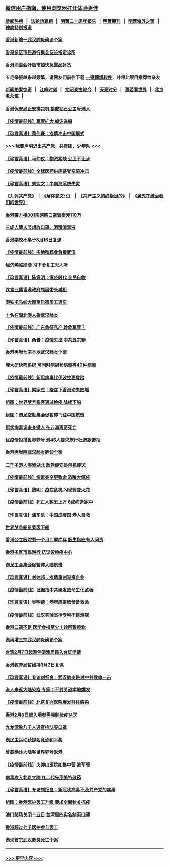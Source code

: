### [微信用户指南，使用浏览器打开体验更佳](https://github.com/gfw-breaker/banned-news1/blob/master/indexes/wechat-guide.md?t=0)
#### [禁闻热榜](热点新闻.md?t=0)  &nbsp;&nbsp;|&nbsp;&nbsp; [法轮功真相](https://github.com/gfw-breaker/truth/blob/master/README.md?t=0) &nbsp;&nbsp;|&nbsp;&nbsp; [明慧二十周年报告](https://github.com/gfw-breaker/mh-reports/blob/master/README.md?t=0) &nbsp;&nbsp;|&nbsp;&nbsp;[明慧期刊](https://github.com/gfw-breaker/mh-qikan) &nbsp;&nbsp;|&nbsp;&nbsp; [明慧海外之窗](https://github.com/gfw-breaker/mh-news/blob/master/README.md?t=0) &nbsp;&nbsp;|&nbsp;&nbsp; [神韵特别报道](https://github.com/gfw-breaker/mh-news/blob/master/shenyun.md?t=0)
#### [香港新增一武汉肺炎确诊个案](../pages/nsc415/n11874044.md?t=02171944) 
#### [香港多区市民游行集会反设指定诊所](../pages/nsc415/n11874017.md?t=02171944) 
#### [香港消委会吁超市加快急需品补货](../pages/nsc415/n11874003.md?t=02171944) 
#### 五毛举报越来越频繁，请网友们前往下载 [一键翻墙软件](https://github.com/gfw-breaker/ssr-accounts)，并将此项目推荐给亲友
#### [新闻拍案惊奇](https://github.com/gfw-breaker/banned-news1/blob/master/pages/link4.md) &nbsp;&nbsp;|&nbsp;&nbsp; [江峰时刻](https://github.com/gfw-breaker/banned-news1/blob/master/pages/link4.md) &nbsp;&nbsp;|&nbsp;&nbsp; [文昭谈古论今](https://github.com/gfw-breaker/banned-news1/blob/master/pages/link4.md) &nbsp;&nbsp;|&nbsp;&nbsp; [天亮时分](https://github.com/gfw-breaker/banned-news1/blob/master/pages/link4.md) &nbsp;&nbsp;|&nbsp;&nbsp; [萧茗看世界](https://github.com/gfw-breaker/banned-news1/blob/master/pages/link4.md) &nbsp;&nbsp;|&nbsp;&nbsp; [北京老茶馆](https://github.com/gfw-breaker/banned-news1/blob/master/pages/link4.md) &nbsp;&nbsp;|&nbsp;&nbsp; 
#### [香港保安局正安排包机 接载钻石公主号港人](../pages/nsc415/n11873932.md?t=02171944) 
#### [【疫情最前线】军管扩大 蝗灾进逼](../pages/nsc415/n11873780.md?t=02171944) 
#### [【珍言真语】黄伟豪：疫情冲击中国模式](../pages/nsc415/n11873482.md?t=02171944) 
#### [>>> 我要声明退出共产党、共青团、少年队 <<<](https://github.com/begood0513/goodnews/blob/master/quit/letter.md) 
#### [【珍言真语】马仲仪：物资紧缺 公卫不让步](../pages/nsc415/n11872315.md?t=02171944) 
#### [【疫情最前线】全球医药供应链受空前冲击](../pages/nsc415/n11869614.md?t=02171944) 
#### [【珍言真语】刘达文：中南海系统失灵](../pages/nsc415/n11869465.md?t=02171944) 
#### [《九评共产党》](https://github.com/begood0513/9ping.md/blob/master/README.md) &nbsp;|&nbsp; [《解体党文化》](../../../../jtdwh.md/blob/master/README.md)  &nbsp;|&nbsp; [《共产主义的终极目的》](../../../../gczydzjmd.md/blob/master/README.md) &nbsp;|&nbsp; [《魔鬼在统治我们的世界》](../../../../mgztzwmdsj.md/blob/master/README.md) 
#### [香港警方接301宗网购口罩骗案涉110万](../pages/nsc415/n11867572.md?t=02171944) 
#### [三成人情人节想收口罩、酒精消毒液](../pages/nsc415/n11867523.md?t=02171944) 
#### [香港学校不早于3月16日复课](../pages/nsc415/n11867498.md?t=02171944) 
#### [【疫情最前线】多地殡葬业急援武汉](../pages/nsc415/n11866914.md?t=02171944) 
#### [经济濒临崩溃 习下令复工无人听](../pages/nsc415/n11867269.md?t=02171944) 
#### [【珍言真语】陈竟明：瘟疫时代 全民自救](../pages/nsc415/n11866765.md?t=02171944) 
#### [饮食业冀香港政府领展带头减租](../pages/nsc415/n11864876.md?t=02171944) 
#### [港铁屯马线大围至启德周五通车](../pages/nsc415/n11864842.md?t=02171944) 
#### [十名在湖北港人染武汉肺炎](../pages/nsc415/n11864807.md?t=02171944) 
#### [【疫情最前线】广东急征私产 趁危军管？](../pages/nsc415/n11864205.md?t=02171944) 
#### [【珍言真语】桑普：疫情失控 中共五宗罪](../pages/nsc415/n11864157.md?t=02171944) 
#### [香港再增七宗本地武汉肺炎个案](../pages/nsc415/n11862405.md?t=02171944) 
#### [理大研快筛系统 可同时测冠状病毒等40种病毒](../pages/nsc415/n11862376.md?t=02171944) 
#### [【疫情最前线】新冠病毒比伊波拉更危险](../pages/nsc415/n11862199.md?t=02171944) 
#### [【珍言真语】梁家杰：疫症下香港沦失败城](../pages/nsc415/n11861588.md?t=02171944) 
#### [组图：世界梦号乘客通过检疫 陆续下船](../pages/nsc415/n11858302.md?t=02171944) 
#### [组图：港龙空勤集会促暂停飞往中国航班](../pages/nsc415/n11858190.md?t=02171944) 
#### [冠状病毒调查关键人 在非洲离奇死亡](../pages/nsc415/n11859798.md?t=02171944) 
#### [忧疫情拒搭世界梦号 港46人要求旅行社退款遭拒](../pages/nsc415/n11859849.md?t=02171944) 
#### [香港再增两武汉肺炎确诊个案](../pages/nsc415/n11859833.md?t=02171944) 
#### [二千多港人滞留湖北 政党促安排包机接送](../pages/nsc415/n11859831.md?t=02171944) 
#### [【疫情最前线】病毒突变更致命 恐酿大瘟疫](../pages/nsc415/n11859604.md?t=02171944) 
#### [【珍言真语】黎明：疫症危机 闪现转变火花](../pages/nsc415/n11859199.md?t=02171944) 
#### [【疫情最前线】死亡人数恐上万 6成病逝家中](../pages/nsc415/n11856687.md?t=02171944) 
#### [【珍言真语】潘东凯：中国成疫国 港人自救](../pages/nsc415/n11856962.md?t=02171944) 
#### [世界梦号船员乘客下船](../pages/nsc415/n11856883.md?t=02171944) 
#### [香港公立医院剩一个月口罩库存 医生指应有人问责](../pages/nsc415/n11856875.md?t=02171944) 
#### [香港多区市民游行 抗议设检疫中心](../pages/nsc415/n11856866.md?t=02171944) 
#### [港龙工会集会促暂停大陆航班](../pages/nsc415/n11856840.md?t=02171944) 
#### [【珍言真语】刘达邦：疫情重创港资企业](../pages/nsc415/n11854274.md?t=02171944) 
#### [【疫情最前线】证据指中共研发致命生化武器](../pages/nsc415/n11853087.md?t=02171944) 
#### [【珍言真语】吴明德：港府应提取储备救急](../pages/nsc415/n11852734.md?t=02171944) 
#### [【疫情最前线】武汉实验室抢专利不慎泄密](../pages/nsc415/n11850310.md?t=02171944) 
#### [香港口罩不足 医学会指至少十诊所暂停业](../pages/nsc415/n11850301.md?t=02171944) 
#### [港再增三宗武汉肺炎确诊个案](../pages/nsc415/n11850328.md?t=02171944) 
#### [台湾2月7日起暂停港澳居民入台证申请](../pages/nsc415/n11850304.md?t=02171944) 
#### [香港教育局暂维持3月2日复课](../pages/nsc415/n11850260.md?t=02171944) 
#### [【珍言真语】专访刘细良：武汉肺炎是对中共致命一击](../pages/nsc415/n11849934.md?t=02171944) 
#### [港人未返大陆染疫 专家：不封关恐本地爆发](../pages/nsc415/n11848021.md?t=02171944) 
#### [【疫情最前线】北京复兴医院爆发群体感染](../pages/nsc415/n11847626.md?t=02171944) 
#### [香港2月8日起入境者需强制检疫14天](../pages/nsc415/n11847658.md?t=02171944) 
#### [九龙湾逾八千人通宵排队买口罩](../pages/nsc415/n11847647.md?t=02171944) 
#### [港民主运动获提名竞逐和平奖](../pages/nsc415/n11847633.md?t=02171944) 
#### [曾载确诊大陆客世界梦号返港](../pages/nsc415/n11847608.md?t=02171944) 
#### [【疫情最前线】火神山医院如集中营 被军管](../pages/nsc415/n11847524.md?t=02171944) 
#### [病毒攻入北京大院 红二代先用美特效药](../pages/nsc415/n11847427.md?t=02171944) 
#### [【珍言真语】专访刘细良：新冠状病毒不及共产党的病毒](../pages/nsc415/n11847164.md?t=02171944) 
#### [组图：香港医护罢工升级 要求全面封关抗疫](../pages/nsc415/n11844107.md?t=02171944) 
#### [澳门赌场关闭十五日 台湾周四实名制买口罩](../pages/nsc415/n11845083.md?t=02171944) 
#### [香港超过七千医护参与罢工](../pages/nsc415/n11845051.md?t=02171944) 
#### [港现首宗武汉肺炎死亡个案](../pages/nsc415/n11844998.md?t=02171944) 

----
#### [ >>> 更早内容 <<< ](../indexes/nsc415-earlier.md)
